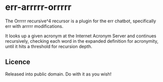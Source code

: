 err-arrrrr-orrrrr
============

The Orrrrr recursive^4 recursor is a plugin for the err chatbot, specifically err with arrrrr modifications.

It looks up a given acronym at the Internet Acronym Server and continues recursively, checking each word in the expanded definition for acronymity, until it hits a threshold for recursion depth.

Licence
-------

Released into public domain. Do with it as you wish!
